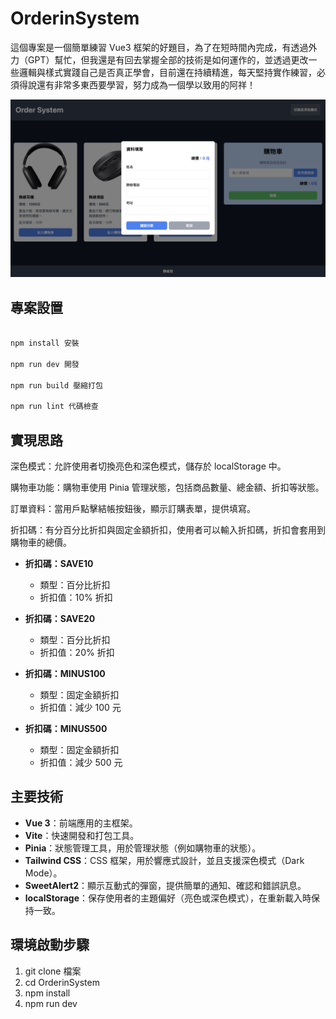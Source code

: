 # OrderinSystem

這個專案是一個簡單練習 Vue3 框架的好題目，為了在短時間內完成，有透過外力（GPT）幫忙，但我還是有回去掌握全部的技術是如何運作的，並透過更改一些邏輯與樣式實踐自己是否真正學會，目前還在持續精進，每天堅持實作練習，必須得說還有非常多東西要學習，努力成為一個學以致用的阿祥！

![page](./public/WebPage.png)

## 專案設置

```sh

npm install 安裝

npm run dev 開發

npm run build 壓縮打包

npm run lint 代碼檢查

```

## 實現思路

深色模式：允許使用者切換亮色和深色模式，儲存於 localStorage 中。

購物車功能：購物車使用 Pinia 管理狀態，包括商品數量、總金額、折扣等狀態。

訂單資料：當用戶點擊結帳按鈕後，顯示訂購表單，提供填寫。

折扣碼：有分百分比折扣與固定金額折扣，使用者可以輸入折扣碼，折扣會套用到購物車的總價。

- **折扣碼：SAVE10**
  - 類型：百分比折扣
  - 折扣值：10% 折扣

- **折扣碼：SAVE20**
  - 類型：百分比折扣
  - 折扣值：20% 折扣

- **折扣碼：MINUS100**
  - 類型：固定金額折扣
  - 折扣值：減少 100 元

- **折扣碼：MINUS500**
  - 類型：固定金額折扣
  - 折扣值：減少 500 元


## 主要技術

- **Vue 3**：前端應用的主框架。
- **Vite**：快速開發和打包工具。
- **Pinia**：狀態管理工具，用於管理狀態（例如購物車的狀態）。
- **Tailwind CSS**：CSS 框架，用於響應式設計，並且支援深色模式（Dark Mode）。
- **SweetAlert2**：顯示互動式的彈窗，提供簡單的通知、確認和錯誤訊息。
- **localStorage**：保存使用者的主題偏好（亮色或深色模式），在重新載入時保持一致。

## 環境啟動步驟

1. git clone 檔案
2. cd OrderinSystem
3. npm install
4. npm run dev